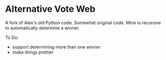 # Alternative Vote Web

A fork of Alex's old Python code.
Somewhat original code. Mine is recursive to automatically determine a winner.

To Do:
- support determining more than one winner
- make things prettier
